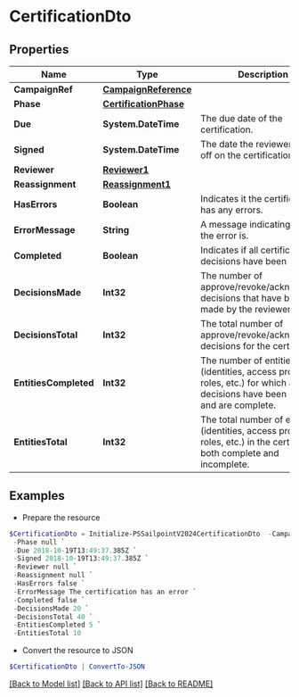 # CertificationDto
## Properties

Name | Type | Description | Notes
------------ | ------------- | ------------- | -------------
**CampaignRef** | [**CampaignReference**](CampaignReference.md) |  | 
**Phase** | [**CertificationPhase**](CertificationPhase.md) |  | 
**Due** | **System.DateTime** | The due date of the certification. | 
**Signed** | **System.DateTime** | The date the reviewer signed off on the certification. | 
**Reviewer** | [**Reviewer1**](Reviewer1.md) |  | 
**Reassignment** | [**Reassignment1**](Reassignment1.md) |  | [optional] 
**HasErrors** | **Boolean** | Indicates it the certification has any errors. | 
**ErrorMessage** | **String** | A message indicating what the error is. | [optional] 
**Completed** | **Boolean** | Indicates if all certification decisions have been made. | 
**DecisionsMade** | **Int32** | The number of approve/revoke/acknowledge decisions that have been made by the reviewer. | 
**DecisionsTotal** | **Int32** | The total number of approve/revoke/acknowledge decisions for the certification. | 
**EntitiesCompleted** | **Int32** | The number of entities (identities, access profiles, roles, etc.) for which all decisions have been made and are complete. | 
**EntitiesTotal** | **Int32** | The total number of entities (identities, access profiles, roles, etc.) in the certification, both complete and incomplete. | 

## Examples

- Prepare the resource
```powershell
$CertificationDto = Initialize-PSSailpointV2024CertificationDto  -CampaignRef null `
 -Phase null `
 -Due 2018-10-19T13:49:37.385Z `
 -Signed 2018-10-19T13:49:37.385Z `
 -Reviewer null `
 -Reassignment null `
 -HasErrors false `
 -ErrorMessage The certification has an error `
 -Completed false `
 -DecisionsMade 20 `
 -DecisionsTotal 40 `
 -EntitiesCompleted 5 `
 -EntitiesTotal 10
```

- Convert the resource to JSON
```powershell
$CertificationDto | ConvertTo-JSON
```

[[Back to Model list]](../README.md#documentation-for-models) [[Back to API list]](../README.md#documentation-for-api-endpoints) [[Back to README]](../README.md)

